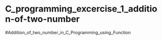 # C_programming_excercise_1_addition-of-two-number
#Addition_of_two_number_in_C_Programming_using_Function
